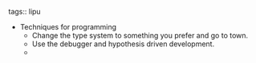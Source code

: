 tags:: lipu

- Techniques for programming
	- Change the type system to something you prefer and go to town.
	- Use the debugger and hypothesis driven development.
	-